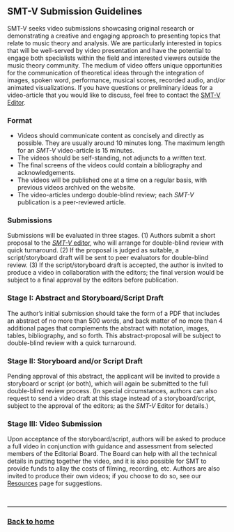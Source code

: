 ## SMT-V Submission Guidelines

SMT-V seeks video submissions showcasing original research or demonstrating a creative and engaging approach to presenting topics that relate to music theory and analysis. We are particularly interested in topics that will be well-served by video presentation and have the potential to engage both specialists within the field and interested viewers outside the music theory community. The medium of video offers unique opportunities for the communication of theoretical ideas through the integration of images, spoken word, performance, musical scores, recorded audio, and/or animated visualizations. If you have questions or preliminary ideas for a video-article that you would like to discuss, feel free to contact the [SMT-V Editor](mailto:SMT-V-editor@societymusictheory.org).

### Format 
- Videos should communicate content as concisely and directly as possible. They are usually around 10 minutes long. The maximum length for an _SMT-V_ video-article is 15 minutes.
- The videos should be self-standing, not adjuncts to a written text.
- The final screens of the videos could contain a bibliography and acknowledgements.
- The videos will be published one at a time on a regular basis, with previous videos archived on the website.
- The video-articles undergo double-blind review; each _SMT-V_ publication is a peer-reviewed article.

### Submissions
Submissions will be evaluated in three stages. (1) Authors submit a short proposal to the [_SMT-V_ editor](mailto:SMT-V-editor@societymusictheory.org), who will arrange for double-blind review with quick turnaround. (2) If the proposal is judged as suitable, a script/storyboard draft will be sent to peer evaluators for double-blind review. (3) If the script/storyboard draft is accepted, the author is invited to produce a video in collaboration with the editors; the final version would be subject to a final approval by the editors before publication.

### Stage I: Abstract and Storyboard/Script Draft
The author’s initial submission should take the form of a PDF that includes an abstract of no more than 500 words, and back matter of no more than 4 additional pages that complements the abstract with notation, images, tables, bibliography, and so forth. This abstract-proposal will be subject to double-blind review with a quick turnaround. 

### Stage II: Storyboard and/or Script Draft
Pending approval of this abstract, the applicant will be invited to provide a storyboard or script (or both), which will again be submitted to the full double-blind review process. (In special circumstances, authors can also request to send a video draft at this stage instead of a storyboard/script, subject to the approval of the editors; as the _SMT-V_ Editor for details.)

### Stage III: Video Submission
Upon acceptance of the storyboard/script, authors will be asked to produce a full video in conjunction with guidance and assessment from selected members of the Editorial Board. The Board can help with all the technical details in putting together the video, and it is also possible for SMT to provide funds to allay the costs of filming, recording, etc. Authors are also invited to produce their own videos; if you choose to do so, see our [Resources](resources.md) page for suggestions.

<p>&nbsp;</p>
<hr>

<h3><a href="{{ "/" | relative_url }}">Back to home</a></h3>
